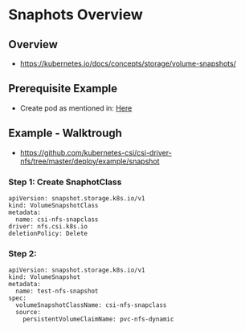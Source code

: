 # Snaphots Overview 

## Overview 

  * https://kubernetes.io/docs/concepts/storage/volume-snapshots/

## Prerequisite Example 

  * Create pod as mentioned in: [Here](/kubernetes-csi/nfs-exercise.md)

## Example - Walktrough 

  * https://github.com/kubernetes-csi/csi-driver-nfs/tree/master/deploy/example/snapshot

### Step 1: Create SnaphotClass

```
apiVersion: snapshot.storage.k8s.io/v1
kind: VolumeSnapshotClass
metadata:
  name: csi-nfs-snapclass
driver: nfs.csi.k8s.io
deletionPolicy: Delete
```

### Step 2: 

```
apiVersion: snapshot.storage.k8s.io/v1
kind: VolumeSnapshot
metadata:
  name: test-nfs-snapshot
spec:
  volumeSnapshotClassName: csi-nfs-snapclass
  source:
    persistentVolumeClaimName: pvc-nfs-dynamic
```
